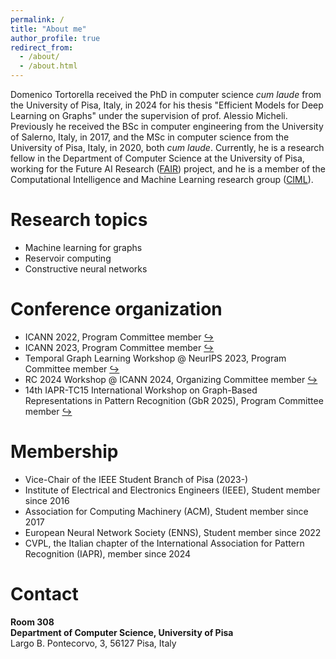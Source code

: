 ```yaml
---
permalink: /
title: "About me"
author_profile: true
redirect_from: 
  - /about/
  - /about.html
---
```


Domenico Tortorella received the PhD in computer science *cum laude* from the University of Pisa, Italy, in 2024 for his thesis "Efficient Models for Deep Learning on Graphs" under the supervision of prof. Alessio Micheli. Previously he received the BSc in computer engineering from the University of Salerno, Italy, in 2017, and the MSc in computer science from the University of Pisa, Italy, in 2020, both *cum laude*. Currently, he is a research fellow in the Department of Computer Science at the University of Pisa, working for the Future AI Research ([FAIR](https://fondazione-fair.it/)) project, and he is a member of the Computational Intelligence and Machine Learning research group ([CIML](https://ciml.di.unipi.it/)).

# Research topics
- Machine learning for graphs
- Reservoir computing
- Constructive neural networks

# Conference organization
- ICANN 2022, Program Committee member [↪](https://e-nns.org/icann2022/organization/programme-committee/)
- ICANN 2023, Program Committee member [↪](https://e-nns.org/icann2023/organization/programme-committee/)
- Temporal Graph Learning Workshop @ NeurIPS 2023, Program Committee member [↪](https://sites.google.com/view/tglworkshop-2023/home#h.axfs4bkigqjd)
- RC 2024 Workshop @ ICANN 2024, Organizing Committee member [↪](https://sites.google.com/view/reservoircomputing2024)
- 14th IAPR-TC15 International Workshop on Graph-Based Representations in Pattern Recognition (GbR 2025), Program Committee member [↪](https://gbr2025.sciencesconf.org/resource/page/id/2)

# Membership
- Vice-Chair of the IEEE Student Branch of Pisa (2023-)
- Institute of Electrical and Electronics Engineers (IEEE), Student member since 2016
- Association for Computing Machinery (ACM), Student member since 2017
- European Neural Network Society (ENNS), Student member since 2022
- CVPL, the Italian chapter of the International Association for Pattern Recognition (IAPR), member since 2024

# Contact
**Room 308**  
**Department of Computer Science, University of Pisa**  
Largo B. Pontecorvo, 3, 56127 Pisa, Italy
